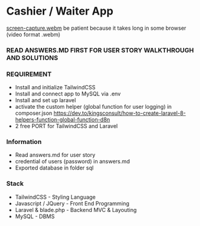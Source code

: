 # Cashier / Waiter App
[screen-capture.webm](https://user-images.githubusercontent.com/105652124/199292958-ef6f0bd0-1b4e-4547-a312-e72a890b2a75.webm)
be patient because it takes long in some browser (video format .webm)

### READ ANSWERS.MD FIRST FOR USER STORY WALKTHROUGH AND SOLUTIONS

### REQUIREMENT
* Install and initialize TailwindCSS
* Install and connect app to MySQL via .env
* Install and set up laravel
* activate the custom helper (global function for user logging) in composer.json https://dev.to/kingsconsult/how-to-create-laravel-8-helpers-function-global-function-d8n
* 2 free PORT for TailwindCSS and Laravel

### Information
* Read answers.md for user story
* credential of users (password) in answers.md 
* Exported database in folder sql

### Stack
* TailwindCSS - Styling Language
* Javascript / JQuery - Front End Programming
* Laravel & blade.php - Backend MVC & Layouting
* MySQL - DBMS
